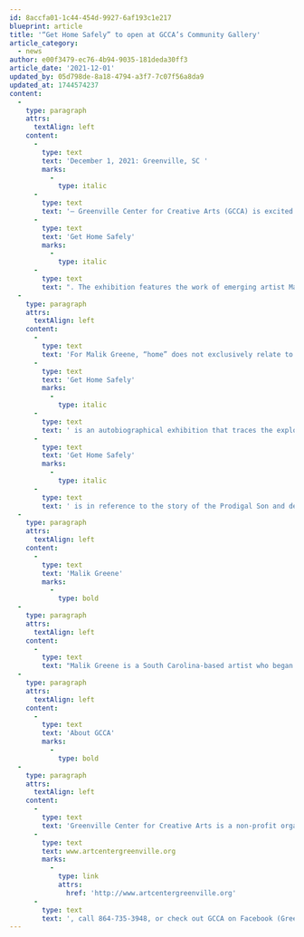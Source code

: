 ```yaml
---
id: 8accfa01-1c44-454d-9927-6af193c1e217
blueprint: article
title: '“Get Home Safely” to open at GCCA’s Community Gallery'
article_category:
  - news
author: e00f3479-ec76-4b94-9035-181deda30ff3
article_date: '2021-12-01'
updated_by: 05d798de-8a18-4794-a3f7-7c07f56a8da9
updated_at: 1744574237
content:
  -
    type: paragraph
    attrs:
      textAlign: left
    content:
      -
        type: text
        text: 'December 1, 2021: Greenville, SC '
        marks:
          -
            type: italic
      -
        type: text
        text: '– Greenville Center for Creative Arts (GCCA) is excited to announce the opening of a new Community Gallery exhibition, '
      -
        type: text
        text: 'Get Home Safely'
        marks:
          -
            type: italic
      -
        type: text
        text: ". The exhibition features the work of emerging artist Malik Greene. The exhibition opens from 9:00 am - 5:00 pm on Friday, January 7th, and is on display until February 23rd, 2022. The exhibition will also be open during the First Friday on February 4th, 2022 from 6- 9 pm.\_"
  -
    type: paragraph
    attrs:
      textAlign: left
    content:
      -
        type: text
        text: 'For Malik Greene, “home” does not exclusively relate to a physical destination. Rather, there is an emphasis he places on empowering feelings of security that “home” can convey. '
      -
        type: text
        text: 'Get Home Safely'
        marks:
          -
            type: italic
      -
        type: text
        text: ' is an autobiographical exhibition that traces the exploration into his origin story. Through his emotive paintings one can find evidence of his self-exploration. Malik states, “'
      -
        type: text
        text: 'Get Home Safely'
        marks:
          -
            type: italic
      -
        type: text
        text: ' is in reference to the story of the Prodigal Son and demonstrates that no matter how far one may go they will always have a place to return home...These pieces seek to uncover a world within my mind, a place fortified by my eyes and ambitions, not swayed or collided with a world I am not the creator of. My desire is to convey my truth as well as uncover the truth and beauty placed within those that I hold close to my heart.”'
  -
    type: paragraph
    attrs:
      textAlign: left
    content:
      -
        type: text
        text: 'Malik Greene'
        marks:
          -
            type: bold
  -
    type: paragraph
    attrs:
      textAlign: left
    content:
      -
        type: text
        text: "Malik Greene is a South Carolina-based artist who began creating professionally in 2019 after graduating from Coastal Carolina University with a Bachelors in Psychology. The art practice of Malik Greene is primarily self-taught and art forms such as manga illustration and fashion design helped the artist develop a strong passion for uncovering his truth through his creativity. His works tell the story of his life, his desires and the subtle nuances that may affect the way in which he receives the world. The work of Malik Greene captures his mental state and allows him to stand in the center of his world, his mission is to create what is around him. He captures his personal history through intimate oil and acrylic portraits of family, moments and memories that convey his experience as a Black Man and Black artist alike. The normality of Black subjects within his art conveys a certain power; one that does not rely on pain, trauma and past oppression to propel his artistic vision. He finds strength in his identity, and his art has become his voice to understand himself. Malik uses bold colors, textural brushwork and unique figuration to evoke emotion and emphasis within his work.\_"
  -
    type: paragraph
    attrs:
      textAlign: left
    content:
      -
        type: text
        text: 'About GCCA'
        marks:
          -
            type: bold
  -
    type: paragraph
    attrs:
      textAlign: left
    content:
      -
        type: text
        text: 'Greenville Center for Creative Arts is a non-profit organization that aims to enrich the cultural fabric of the community through visual arts promotion, education, and inspiration. For more information, visit '
      -
        type: text
        text: www.artcentergreenville.org
        marks:
          -
            type: link
            attrs:
              href: 'http://www.artcentergreenville.org'
      -
        type: text
        text: ', call 864-735-3948, or check out GCCA on Facebook (Greenville Center for Creative Arts) & Instagram (@artcentergvl).'
---
```

